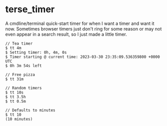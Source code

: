 # terse_timer

A cmdline/terminal quick-start timer for when I want a timer and want it now. 
Sometimes browser timers just don't ring for some reason or may not even appear in a search result, so I just made a little timer.

```
// Tea timer
$ tt 4m
$ Setting timer: 0h, 4m, 0s
$ Timer starting @ current time: 2023-03-30 23:35:09.536359800 +0000 UTC
$ 0h 3m 54s left

// Free pizza
$ tt 31m

// Random timers
$ tt 10s
$ tt 3.5h
$ tt 0.5m

// Defaults to minutes
$ tt 10 
(10 minutes)
```
